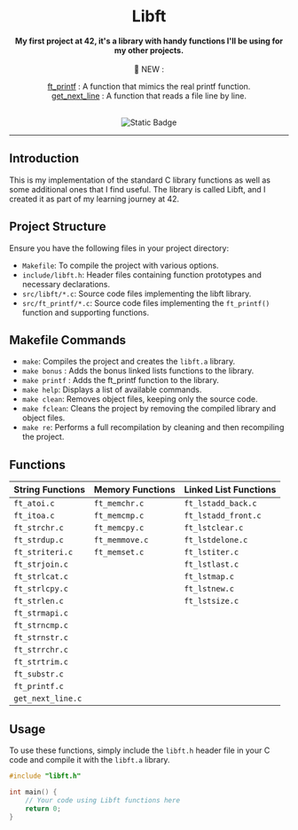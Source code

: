 <div align="center">

  <h1>Libft</h1>
  <b>My first project at 42, it's a library with handy functions I'll be using for my other projects.</b>
  <br>
  <br>
  <center><b1>🤖 NEW : </b1></center>
  
  [ft_printf](https://github.com/ael-mank/ft_printf)  : A function that mimics the real printf function.
  <br>
  [get_next_line](https://github.com/ael-mank/GetNextLine)  : A function that reads a file line by line.
  <br>
  <br>
   
  ![Static Badge](https://img.shields.io/badge/Language-green?style=for-the-badge&logo=C&labelColor=%23323030&color=%2381D2C7)


---

</div>

## Introduction

This is my implementation of the standard C library functions as well as some additional ones that I find useful. The library is called Libft, and I created it as part of my learning journey at 42.

## Project Structure

Ensure you have the following files in your project directory:

- `Makefile`: To compile the project with various options.
- `include/libft.h`: Header files containing function prototypes and necessary declarations.
- `src/libft/*.c`: Source code files implementing the libft library.
- `src/ft_printf/*.c`: Source code files implementing the `ft_printf()` function and supporting functions.

## Makefile Commands

- `make`: Compiles the project and creates the `libft.a` library.
- `make bonus` : Adds the bonus linked lists functions to the library.
- `make printf` : Adds the ft_printf function to the library.
- `make help`: Displays a list of available commands.
- `make clean`: Removes object files, keeping only the source code.
- `make fclean`: Cleans the project by removing the compiled library and object files.
- `make re`: Performs a full recompilation by cleaning and then recompiling the project.

## Functions

| String Functions | Memory Functions | Linked List Functions |
| ---------------- | ---------------- | --------------------- |
| `ft_atoi.c`      | `ft_memchr.c`    | `ft_lstadd_back.c`    |
| `ft_itoa.c`      | `ft_memcmp.c`    | `ft_lstadd_front.c`   |
| `ft_strchr.c`    | `ft_memcpy.c`    | `ft_lstclear.c`       |
| `ft_strdup.c`    | `ft_memmove.c`   | `ft_lstdelone.c`      |
| `ft_striteri.c`  | `ft_memset.c`    | `ft_lstiter.c`        |
| `ft_strjoin.c`   |                  | `ft_lstlast.c`        |
| `ft_strlcat.c`   |                  | `ft_lstmap.c`         |
| `ft_strlcpy.c`   |                  | `ft_lstnew.c`         |
| `ft_strlen.c`    |                  | `ft_lstsize.c`        |
| `ft_strmapi.c`   |                  |                       |
| `ft_strncmp.c`   |                  |                       |
| `ft_strnstr.c`   |                  |                       |
| `ft_strrchr.c`   |                  |                       |
| `ft_strtrim.c`   |                  |                       |
| `ft_substr.c`    |                  |                       |
| `ft_printf.c`    |                  |                       |
| `get_next_line.c`|                  |                       |

## Usage

To use these functions, simply include the `libft.h` header file in your C code and compile it with the `libft.a` library.

```c
#include "libft.h"

int main() {
    // Your code using Libft functions here
    return 0;
}
```
